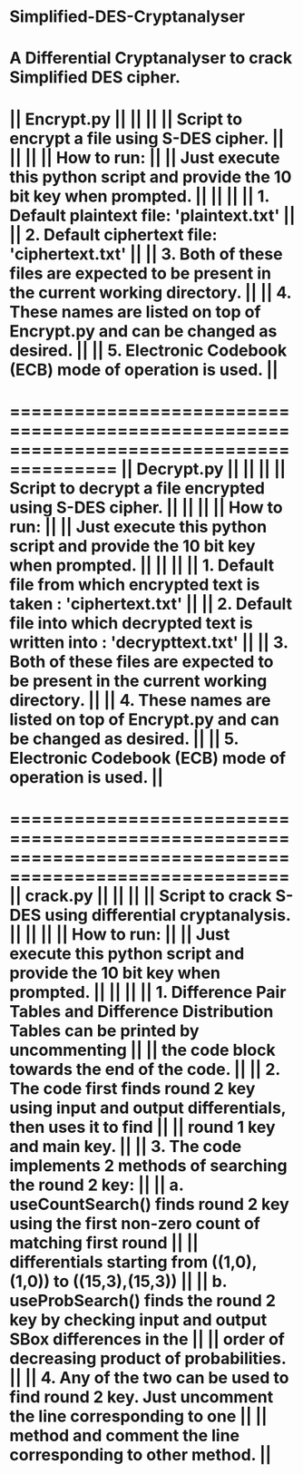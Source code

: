 # Simplified-DES-Cryptanalyser
A Differential Cryptanalyser to crack Simplified DES cipher. 
 =======================================================================================
|| Encrypt.py                                                                           ||
||                                                                                      ||
|| Script to encrypt a file using S-DES cipher.                                         ||
||                                                                                      ||
|| How to run:                                                                          ||
|| Just execute this python script and provide the 10 bit key when prompted.            ||
||                                                                                      ||
|| 1. Default plaintext file: 'plaintext.txt'                                           ||
|| 2. Default ciphertext file: 'ciphertext.txt'                                         ||
|| 3. Both of these files are expected to be present in the current working directory.  ||
|| 4. These names are listed on top of Encrypt.py and can be changed as desired.        ||
|| 5. Electronic Codebook (ECB) mode of operation is used.                              ||
 =======================================================================================


 ========================================================================================
|| Decrypt.py                                                                           ||
||                                                                                      ||
|| Script to decrypt a file encrypted using S-DES cipher.                               ||
||                                                                                      ||
|| How to run:                                                                          ||
|| Just execute this python script and provide the 10 bit key when prompted.            ||
||                                                                                      ||
|| 1. Default file from which encrypted text is taken : 'ciphertext.txt'                ||
|| 2. Default file into which decrypted text is written into : 'decrypttext.txt'        ||
|| 3. Both of these files are expected to be present in the current working directory.  ||
|| 4. These names are listed on top of Encrypt.py and can be changed as desired.        ||
|| 5. Electronic Codebook (ECB) mode of operation is used.                              ||
 ========================================================================================


 ========================================================================================================
|| crack.py                                                                                          ||
||                                                                                                      ||
|| Script to crack S-DES using differential cryptanalysis.                                              ||
||                                                                                                      ||
|| How to run:                                                                                          ||
|| Just execute this python script and provide the 10 bit key when prompted.                            ||
||                                                                                                      ||
|| 1. Difference Pair Tables and Difference Distribution Tables can be printed by uncommenting          ||
||    the code block towards the end of the code.                                                       ||
|| 2. The code first finds round 2 key using input and output differentials, then uses it to find       ||
||    round 1 key and main key.                                                                         ||
|| 3. The code implements 2 methods of searching the round 2 key:                                       ||
||     a. useCountSearch() finds round 2 key using the first non-zero count of matching first round     ||
||        differentials starting from ((1,0),(1,0)) to ((15,3),(15,3))                                  ||
||     b. useProbSearch() finds the round 2 key by checking input and output SBox differences in the    ||
||        order of decreasing product of probabilities.                                                 ||
|| 4. Any of the two can be used to find round 2 key. Just uncomment the line corresponding to one      ||
||    method and comment the line corresponding to other method.                                        ||
 ========================================================================================================
